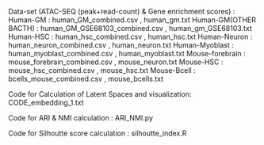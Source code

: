 Data-set (ATAC-SEQ (peak+read-count) & Gene enrichment scores) :
Human-GM :  human_GM_combined.csv , human_gm.txt
Human-GM(OTHER BACTH) : human_GM_GSE68103_combined.csv , human_gm_GSE68103.txt
Human-HSC : human_hsc_combined.csv , human_hsc.txt
Human-Neuron : human_neuron_combined.csv , human_neuron.txt
Human-Myoblast : human_myoblast_combined.csv , human_myoblast.txt
Mouse-forebrain : mouse_forebrain_combined.csv , mouse_neuron.txt
Mouse-HSC : mouse_hsc_combined.csv , mouse_hsc.txt
Mouse-Bcell : bcells_mouse_combined.csv , mouse_bcells.txt

Code for Calculation of Latent Spaces and visualization:
CODE_embedding_1.txt


Code for ARI & NMI calculation :
ARI_NMI.py

Code for Silhoutte score calculation :
silhoutte_index.R
